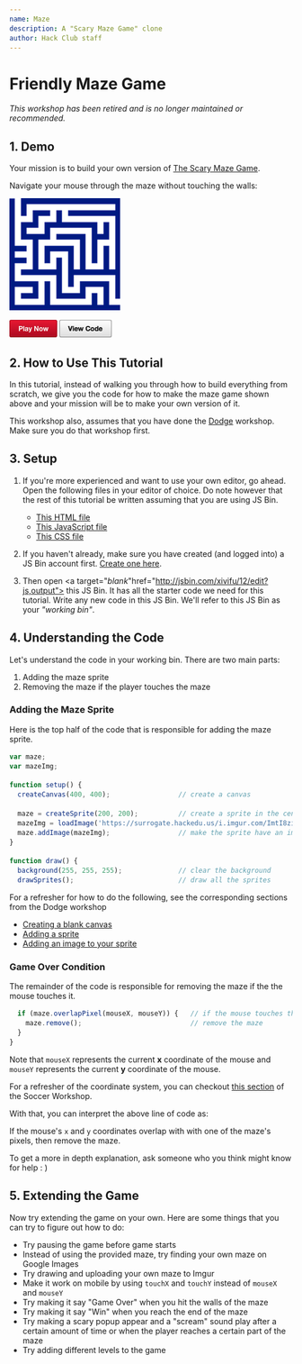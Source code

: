 ```yaml
---
name: Maze
description: A "Scary Maze Game" clone
author: Hack Club staff
---
```


# Friendly Maze Game

_This workshop has been retired and is no longer maintained or recommended._

## 1. Demo

Your mission is to build your own version of [The Scary Maze Game](http://www.playscarymazegame.net/play-scary-maze-game/).

Navigate your mouse through the maze without touching the walls:

![](img/demo.gif)

[![](img/bttn_play_now.png)][demo_output]
[![](img/bttn_view_code.png)][demo]

[demo]: https://jsbin.com/gist/58278dcbe1d720678fec17561a112be7
[demo_output]: https://jsbin.com/gist/58278dcbe1d720678fec17561a112be7

## 2. How to Use This Tutorial

In this tutorial, instead of walking you through how to build everything from scratch, we give you the code for how to make the maze game shown above and your mission will be to make your own version of it.

This workshop also, assumes that you have done the [Dodge](../dodge/) workshop. Make sure you do that workshop first.

## 3. Setup

1. If you're more experienced and want to use your own editor, go ahead. Open the following files in your editor of choice. Do note however that the rest of this tutorial be written assuming that you are using JS Bin.

   - [This HTML file](https://github.com/hackclub/hackclub/blob/master/workshops/maze/examples/demo/index.html)
   - [This JavaScript file](https://github.com/hackclub/hackclub/blob/master/workshops/maze/examples/demo/main.js)
   - [This CSS file](https://github.com/hackclub/hackclub/blob/master/workshops/maze/examples/demo/style.css)

2. If you haven't already, make sure you have created (and logged into) a JS Bin account first. <a href="https://jsbin.com/register" target="_blank_">Create one here</a>.
3. Then open <a target="_blank_"href="http://jsbin.com/xivifu/12/edit?js,output"> this JS Bin</a>. It has all the starter code we need for this tutorial. Write any new code in this JS Bin. We'll refer to this JS Bin as your _"working bin"_.

## 4. Understanding the Code

Let's understand the code in your working bin. There are two main parts:

1. Adding the maze sprite
2. Removing the maze if the player touches the maze

### Adding the Maze Sprite

Here is the top half of the code that is responsible for adding the maze sprite.

```js
var maze;
var mazeImg;

function setup() {
  createCanvas(400, 400);                 // create a canvas

  maze = createSprite(200, 200);          // create a sprite in the center
  mazeImg = loadImage('https://surrogate.hackedu.us/i.imgur.com/ImtI8zi.png');    // load an image
  maze.addImage(mazeImg);                 // make the sprite have an image
}

function draw() {
  background(255, 255, 255);              // clear the background
  drawSprites();                          // draw all the sprites
```

For a refresher for how to do the following, see the corresponding sections from the Dodge workshop

- [Creating a blank canvas](https://github.com/hackclub/hackclub/blob/master/workshops/dodge/blank_canvas.md)
- [Adding a sprite](https://github.com/hackclub/hackclub/blob/master/workshops/dodge/add_player_sprite.md)
- [Adding an image to your sprite](https://github.com/hackclub/hackclub/blob/master/workshops/dodge/player_image.md)

### Game Over Condition

The remainder of the code is responsible for removing the maze if the the mouse touches it.

```js
  if (maze.overlapPixel(mouseX, mouseY)) {   // if the mouse touches the image
    maze.remove();                           // remove the maze
  }
}
```

Note that `mouseX` represents the current **x** coordinate of the mouse and `mouseY` represents the current **y** coordinate of the mouse.

For a refresher of the coordinate system, you can checkout <a href="https://github.com/hackclub/hackclub/blob/master/workshops/soccer/add_player_sprite.md#understanding-the-coordinate-system" target="_blank"> this section</a> of the Soccer Workshop.

With that, you can interpret the above line of code as:

If the mouse's `x` and `y` coordinates overlap with with one of the maze's pixels, then remove the maze.

To get a more in depth explanation, ask someone who you think might know for help : )

## 5. Extending the Game

Now try extending the game on your own. Here are some things that you can try to figure out how to do:

- Try pausing the game before game starts
- Instead of using the provided maze, try finding your own maze on Google Images
- Try drawing and uploading your own maze to Imgur
- Make it work on mobile by using `touchX` and `touchY` instead of `mouseX` and `mouseY`
- Try making it say "Game Over" when you hit the walls of the maze
- Try making it say "Win" when you reach the end of the maze
- Try making a scary popup appear and a "scream" sound play after a certain amount of time or when the player reaches a certain part of the maze
- Try adding different levels to the game
